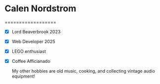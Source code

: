 # Calen Nordstrom
==================
- [x] Lord Beaverbrook 2023
- [x] Web Developer 2025
- [x] LEGO enthusiast
- [x] Coffee Afficianado
  
  My other hobbies are old music, cooking, and collecting vintage audio equipment!
  